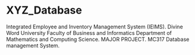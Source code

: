 # XYZ_Database
Integrated Employee and Inventory Management System (IEIMS). Divine Word University Faculty of Business and Informatics Department of Mathematics and Computing Science. MAJOR PROJECT.  MC317  Database management System.

